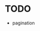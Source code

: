 # TODO

- pagination
    <!-- - FormattedDate i18n -->
    <!-- - tag link -->
    <!-- - remove h2 underline -->
  <!-- - font 加载不是一开始就生效 -->
    <!-- - html lang attribute -->

